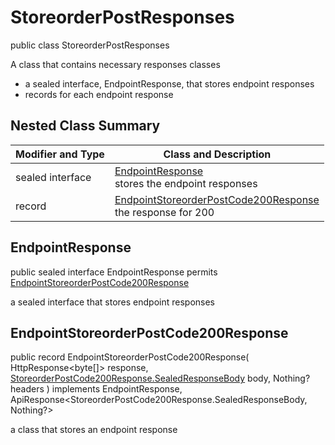 # StoreorderPostResponses

public class StoreorderPostResponses

A class that contains necessary responses classes
- a sealed interface, EndpointResponse, that stores endpoint responses
- records for each endpoint response

## Nested Class Summary
| Modifier and Type | Class and Description |
| ----------------- | --------------------- |
| sealed interface | [EndpointResponse](#endpointresponse)<br> stores the endpoint responses |
| record | [EndpointStoreorderPostCode200Response](#endpointstoreorderpostcode200response)<br> the response for 200 |

## EndpointResponse
public sealed interface EndpointResponse permits<br>
[EndpointStoreorderPostCode200Response](#endpointstoreorderpostcode200response)

a sealed interface that stores endpoint responses

## EndpointStoreorderPostCode200Response
public record EndpointStoreorderPostCode200Response(
    HttpResponse<byte[]> response,
    [StoreorderPostCode200Response.SealedResponseBody](../../../paths/storeorder/post/responses/StoreorderPostCode200Response.md#sealedresponsebody) body,
    Nothing? headers
) implements EndpointResponse, ApiResponse<StoreorderPostCode200Response.SealedResponseBody, Nothing?><br>

a class that stores an endpoint response

